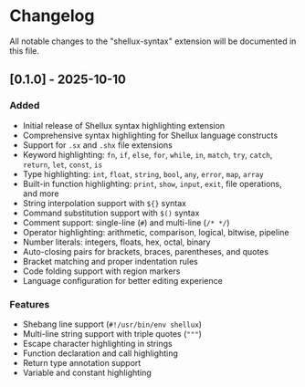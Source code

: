 # Changelog

All notable changes to the "shellux-syntax" extension will be documented in this file.

## [0.1.0] - 2025-10-10

### Added
- Initial release of Shellux syntax highlighting extension
- Comprehensive syntax highlighting for Shellux language constructs
- Support for `.sx` and `.shx` file extensions
- Keyword highlighting: `fn`, `if`, `else`, `for`, `while`, `in`, `match`, `try`, `catch`, `return`, `let`, `const`, `is`
- Type highlighting: `int`, `float`, `string`, `bool`, `any`, `error`, `map`, `array`
- Built-in function highlighting: `print`, `show`, `input`, `exit`, file operations, and more
- String interpolation support with `${}` syntax
- Command substitution support with `$()` syntax
- Comment support: single-line (`#`) and multi-line (`/* */`)
- Operator highlighting: arithmetic, comparison, logical, bitwise, pipeline
- Number literals: integers, floats, hex, octal, binary
- Auto-closing pairs for brackets, braces, parentheses, and quotes
- Bracket matching and proper indentation rules
- Code folding support with region markers
- Language configuration for better editing experience

### Features
- Shebang line support (`#!/usr/bin/env shellux`)
- Multi-line string support with triple quotes (`"""`)
- Escape character highlighting in strings
- Function declaration and call highlighting
- Return type annotation support
- Variable and constant highlighting

